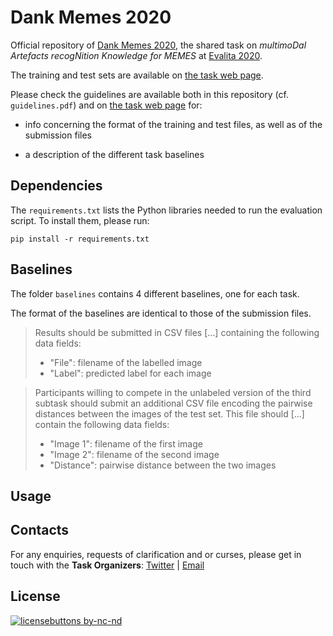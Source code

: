 # Dank Memes 2020

Official repository of [Dank Memes 2020](https://dankmemes2020.fileli.unipi.it/), the shared task on *multimoDal Artefacts recogNition Knowledge for MEMES* at [Evalita 2020](http://www.evalita.it/).

The training and test sets are available on [the task web page](https://dankmemes2020.fileli.unipi.it/?page_id=37).

Please check the guidelines are available both in this repository (cf. `guidelines.pdf`) and on [the task web page](https://dankmemes2020.fileli.unipi.it/?page_id=37) for:

- info concerning the format of the training and test files, as well as of the submission files

- a description of the different task baselines

  


## Dependencies

The `requirements.txt` lists the Python libraries needed to run the evaluation script. To install them, please run:

```
pip install -r requirements.txt
```



## Baselines

The folder `baselines` contains 4 different baselines, one for each task. 

The format of the baselines are identical to those of the submission files. 

> Results should be submitted in CSV files [...] containing the following data fields:
> - "File": filename of the labelled image
> - "Label": predicted label for each image

> Participants willing to compete in the unlabeled version of the third subtask should submit an additional CSV file encoding the pairwise distances between the images of the test set. This file should [...] contain the following data fields:
> - "Image 1": filename of the first image
> - "Image 2": filename of the second image
> - "Distance": pairwise distance between the two images



## Usage






## Contacts

For any enquiries, requests of clarification and or curses, please get in touch with the **Task Organizers**: [Twitter](https://twitter.com/DankMemeEvalita) | [Email](mailto:dankmemesevalita@gmail.com)



## License

[![licensebuttons by-nc-nd](https://licensebuttons.net/l/by-nc-nd/4.0/88x31.png)](https://creativecommons.org/licenses/by-nc-nd/4.0/)